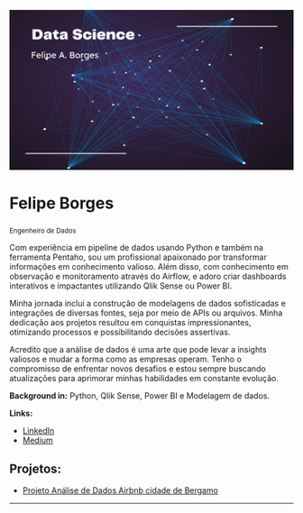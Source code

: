 <p align="center">
  <img src="Modern Minimal Technology Background Facebook Cover.png" >
</p>

# Felipe Borges
<sub>Engenheiro de Dados</sub>

Com experiência em pipeline de dados usando Python e também na ferramenta Pentaho, sou um profissional apaixonado por transformar informações em conhecimento valioso. Além disso, com conhecimento em observação e monitoramento através do Airflow, e adoro criar dashboards interativos e impactantes utilizando Qlik Sense ou Power BI.

Minha jornada inclui a construção de modelagens de dados sofisticadas e integrações  de diversas fontes, seja por meio de APIs ou arquivos. Minha dedicação aos projetos resultou em conquistas impressionantes, otimizando processos e possibilitando decisões assertivas.

Acredito que a análise de dados é uma arte que pode levar a insights valiosos e mudar a forma como as empresas operam. Tenho o compromisso de enfrentar novos desafios e estou sempre buscando atualizações para aprimorar minhas habilidades em constante evolução.


**Background in:** Python, Qlik Sense, Power BI e Modelagem de dados.

**Links:**
* [LinkedIn](https://www.linkedin.com/in/prazer-felipe-borges/)
* [Medium](https://medium.com/@oisouofeborges)


## Projetos:
* [Projeto Análise de Dados Airbnb cidade de Bergamo](https://github.com/oisouofeborges/DS_portfolio/blob/main/Analise_de_Dados_do_Airbnb.ipynb)

---
